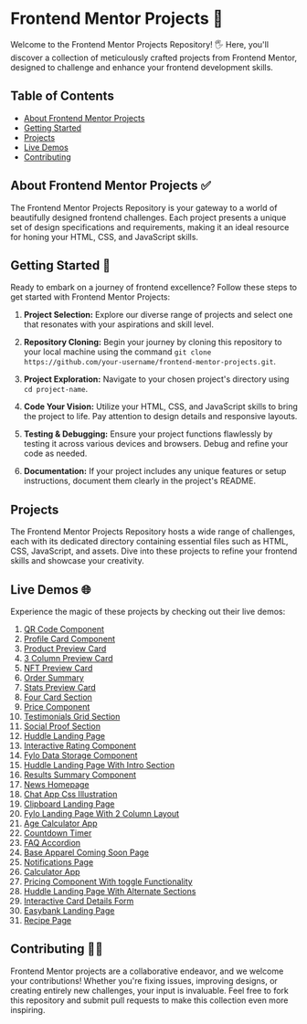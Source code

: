# Frontend Mentor Projects 🚀

Welcome to the Frontend Mentor Projects Repository! 🖐️ Here, you'll discover a collection of meticulously crafted projects from Frontend Mentor, designed to challenge and enhance your frontend development skills.

## Table of Contents

- [About Frontend Mentor Projects](#about-frontend-mentor-projects)
- [Getting Started](#getting-started)
- [Projects](#projects)
- [Live Demos](#live-demos)
- [Contributing](#contributing)

## About Frontend Mentor Projects ✅

The Frontend Mentor Projects Repository is your gateway to a world of beautifully designed frontend challenges. Each project presents a unique set of design specifications and requirements, making it an ideal resource for honing your HTML, CSS, and JavaScript skills.

## Getting Started 📝

Ready to embark on a journey of frontend excellence? Follow these steps to get started with Frontend Mentor Projects:

1. **Project Selection:** Explore our diverse range of projects and select one that resonates with your aspirations and skill level.

2. **Repository Cloning:** Begin your journey by cloning this repository to your local machine using the command `git clone https://github.com/your-username/frontend-mentor-projects.git`.

3. **Project Exploration:** Navigate to your chosen project's directory using `cd project-name`.

4. **Code Your Vision:** Utilize your HTML, CSS, and JavaScript skills to bring the project to life. Pay attention to design details and responsive layouts.

5. **Testing & Debugging:** Ensure your project functions flawlessly by testing it across various devices and browsers. Debug and refine your code as needed.

6. **Documentation:** If your project includes any unique features or setup instructions, document them clearly in the project's README.

## Projects

The Frontend Mentor Projects Repository hosts a wide range of challenges, each with its dedicated directory containing essential files such as HTML, CSS, JavaScript, and assets. Dive into these projects to refine your frontend skills and showcase your creativity.

## Live Demos 🌐

Experience the magic of these projects by checking out their live demos:

1. [QR Code Component](https://fm-01-qr-code-component.netlify.app)
2. [Profile Card Component](https://fm-02-profile-card-component.netlify.app)
3. [Product Preview Card](https://fm-03-product-preview-card.netlify.app)
4. [3 Column Preview Card](https://fm-04-three-column-preview-card.netlify.app)
5. [NFT Preview Card](https://fm-05-nft-preview-card-component.netlify.app)
6. [Order Summary](https://fm-06-order-summary.netlify.app)
7. [Stats Preview Card](https://fm-07-stats-preview-card.netlify.app)
8. [Four Card Section](https://fm-08-four-card-section.netlify.app)
9. [Price Component](https://fm-09-price-component.netlify.app)
10. [Testimonials Grid Section](https://fm-10-testimonials-grid-section.netlify.app)
11. [Social Proof Section](https://fm-11-social-proof-section.netlify.app)
12. [Huddle Landing Page](https://fm-12-huddle-landing-page.netlify.app)
13. [Interactive Rating Component](https://fm-13-interactive-rating-component.netlify.app)
14. [Fylo Data Storage Component](https://fm-14-fylo-data-storage-component.netlify.app)
15. [Huddle Landing Page With Intro Section](https://fm-15-huddle-landing-page-intro.netlify.app)
16. [Results Summary Component](https://fm-16-results-summary-component.netlify.app)
17. [News Homepage](https://fm-17-news-homepage.netlify.app)
18. [Chat App Css Illustration](https://fm-18-chat-app-css-illustration.netlify.app)
19. [Clipboard Landing Page](https://fm-19-clipboard-landing-page.netlify.app)
20. [Fylo Landing Page With 2 Column Layout](https://fm-20-fylo-landing-page-column-layout.netlify.app)
21. [Age Calculator App](https://fm-21-age-calculator-app.netlify.app)
22. [Countdown Timer](https://fm-22-countdown-timer.netlify.app)
23. [FAQ Accordion](https://fm-23-faq-accordion.netlify.app)
24. [Base Apparel Coming Soon Page](https://fm-24-base-apparel-coming-soon.netlify.app)
25. [Notifications Page](https://fm-25-notifications-page.netlify.app)
26. [Calculator App](https://fm-26-calculator-app.netlify.app)
27. [Pricing Component With toggle Functionality](https://fm-27-pricing-component-with-toggle.netlify.app)
28. [Huddle Landing Page With Alternate Sections](https://fm-28-huddle-landing-page-alternate.netlify.app)
29. [Interactive Card Details Form](https://fm-29-interactive-card-details-form.netlify.app)
30. [Easybank Landing Page](https://fm-30-easybank-landing-page.netlify.app)
31. [Recipe Page](https://fm-31-recipe-page.netlify.app)

## Contributing 🥳🎉

Frontend Mentor projects are a collaborative endeavor, and we welcome your contributions! Whether you're fixing issues, improving designs, or creating entirely new challenges, your input is invaluable. Feel free to fork this repository and submit pull requests to make this collection even more inspiring.
